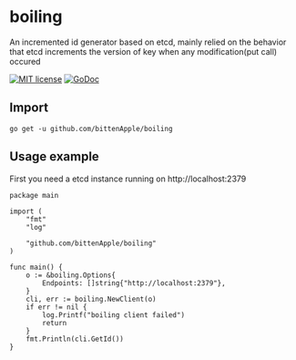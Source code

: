 # boiling
An incremented id generator based on etcd, mainly relied on the behavior that etcd increments the version of key when any modification(put call) occured

[![MIT license](http://img.shields.io/badge/license-MIT-brightgreen.svg)](http://opensource.org/licenses/MIT)
[![GoDoc](https://godoc.org/github.com/bittenApple/boiling?status.svg)](https://godoc.org/github.com/bittenApple/boiling)

## Import
```
go get -u github.com/bittenApple/boiling
```

## Usage example
First you need a etcd instance running on http://localhost:2379

```
package main

import (
	"fmt"
	"log"

	"github.com/bittenApple/boiling"
)

func main() {
	o := &boiling.Options{
		Endpoints: []string{"http://localhost:2379"},
	}
	cli, err := boiling.NewClient(o)
	if err != nil {
		log.Printf("boiling client failed")
		return
	}
	fmt.Println(cli.GetId())
}
```
